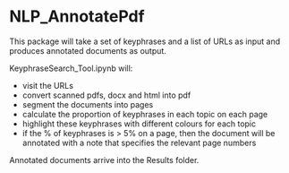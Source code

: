 # NLP_AnnotatePdf

This package will take a set of keyphrases and a list of URLs as input and produces annotated documents as output.

KeyphraseSearch_Tool.ipynb will:
- visit the URLs
- convert scanned pdfs, docx and html into pdf
- segment the documents into pages
- calculate the proportion of keyphrases in each topic on each page
- highlight these keyphrases with different colours for each topic
- if the % of keyphrases is > 5% on a page, then the document will be annotated with a note that specifies the relevant page numbers

Annotated documents arrive into the Results folder.
